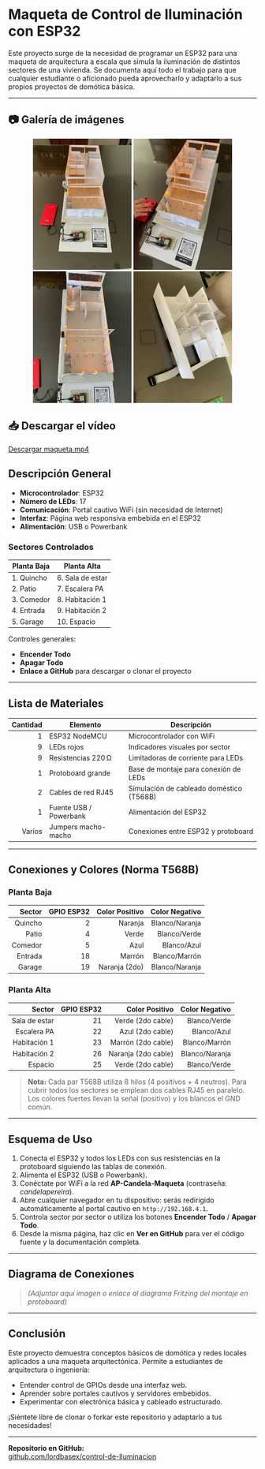 # Maqueta de Control de Iluminación con ESP32

Este proyecto surge de la necesidad de programar un ESP32 para una maqueta de arquitectura a escala que simula la iluminación de distintos sectores de una vivienda. Se documenta aquí todo el trabajo para que cualquier estudiante o aficionado pueda aprovecharlo y adaptarlo a sus propios proyectos de domótica básica.

---

## 📷 Galería de imágenes

<p align="center">
  <img src="https://raw.githubusercontent.com/lordbasex/control-de-Iluminacion/main/maqueta01.jpeg" width="200" alt="Maqueta 01" />
  <img src="https://raw.githubusercontent.com/lordbasex/control-de-Iluminacion/main/maqueta02.jpeg" width="200" alt="Maqueta 02" />
  <img src="https://raw.githubusercontent.com/lordbasex/control-de-Iluminacion/main/maqueta03.jpeg" width="200" alt="Maqueta 03" />
  <img src="https://raw.githubusercontent.com/lordbasex/control-de-Iluminacion/main/maqueta04.jpeg" width="200" alt="Maqueta 04" />
</p>

## 📥 Descargar el vídeo

[Descargar maqueta.mp4](https://github.com/lordbasex/control-de-Iluminacion/blob/main/maqueta.mp4)


## Descripción General

- **Microcontrolador**: ESP32
- **Número de LEDs**: 17
- **Comunicación**: Portal cautivo WiFi (sin necesidad de Internet)
- **Interfaz**: Página web responsiva embebida en el ESP32
- **Alimentación**: USB o Powerbank

### Sectores Controlados

| Planta Baja                   | Planta Alta           |
| ----------------------------- | --------------------- |
| 1. Quincho                    | 6. Sala de estar      |
| 2. Patio                      | 7. Escalera PA        |
| 3. Comedor                    | 8. Habitación 1       |
| 4. Entrada                    | 9. Habitación 2       |
| 5. Garage                     | 10. Espacio           |

Controles generales:
- **Encender Todo**
- **Apagar Todo**
- **Enlace a GitHub** para descargar o clonar el proyecto

---

## Lista de Materiales

| Cantidad | Elemento             | Descripción                                             |
|---------:|----------------------|---------------------------------------------------------|
| 1        | ESP32 NodeMCU        | Microcontrolador con WiFi                              |
| 9        | LEDs rojos           | Indicadores visuales por sector                        |
| 9        | Resistencias 220 Ω   | Limitadoras de corriente para LEDs                     |
| 1        | Protoboard grande    | Base de montaje para conexión de LEDs                  |
| 2        | Cables de red RJ45   | Simulación de cableado doméstico (T568B)               |
| 1        | Fuente USB / Powerbank | Alimentación del ESP32                                |
| Varios   | Jumpers macho-macho  | Conexiones entre ESP32 y protoboard                    |

---

## Conexiones y Colores (Norma T568B)

### Planta Baja

| Sector     | GPIO ESP32 | Color Positivo | Color Negativo |
|-----------:|-----------:|---------------:|---------------:|
| Quincho    | 2          | Naranja        | Blanco/Naranja |
| Patio      | 4          | Verde          | Blanco/Verde   |
| Comedor    | 5          | Azul           | Blanco/Azul    |
| Entrada    | 18         | Marrón         | Blanco/Marrón  |
| Garage     | 19         | Naranja (2do)  | Blanco/Naranja |

### Planta Alta

| Sector          | GPIO ESP32 | Color Positivo      | Color Negativo |
|----------------:|-----------:|--------------------:|---------------:|
| Sala de estar   | 21         | Verde (2do cable)   | Blanco/Verde   |
| Escalera PA     | 22         | Azul (2do cable)    | Blanco/Azul    |
| Habitación 1    | 23         | Marrón (2do cable)  | Blanco/Marrón  |
| Habitación 2    | 26         | Naranja (2do cable) | Blanco/Naranja |
| Espacio         | 25         | Verde (2do cable)   | Blanco/Verde   |

> **Nota:** Cada par T568B utiliza 8 hilos (4 positivos + 4 neutros). Para cubrir todos los sectores se emplean dos cables RJ45 en paralelo. Los colores fuertes llevan la señal (positivo) y los blancos el GND común.

---

## Esquema de Uso

1. Conecta el ESP32 y todos los LEDs con sus resistencias en la protoboard siguiendo las tablas de conexión.
2. Alimenta el ESP32 (USB o Powerbank).
3. Conéctate por WiFi a la red **AP-Candela-Maqueta** (contraseña: _candelapereira_).
4. Abre cualquier navegador en tu dispositivo: serás redirigido automáticamente al portal cautivo en `http://192.168.4.1`.
5. Controla sector por sector o utiliza los botones **Encender Todo** / **Apagar Todo**.
6. Desde la misma página, haz clic en **Ver en GitHub** para ver el código fuente y la documentación completa.

---

## Diagrama de Conexiones

> *(Adjuntar aquí imagen o enlace al diagrama Fritzing del montaje en protoboard)*

---

## Conclusión

Este proyecto demuestra conceptos básicos de domótica y redes locales aplicados a una maqueta arquitectónica. Permite a estudiantes de arquitectura o ingeniería:
- Entender control de GPIOs desde una interfaz web.
- Aprender sobre portales cautivos y servidores embebidos.
- Experimentar con electrónica básica y cableado estructurado.

¡Siéntete libre de clonar o forkar este repositorio y adaptarlo a tus necesidades!

---

**Repositorio en GitHub:**  
[github.com/lordbasex/control-de-Iluminacion](https://github.com/lordbasex/control-de-Iluminacion)
